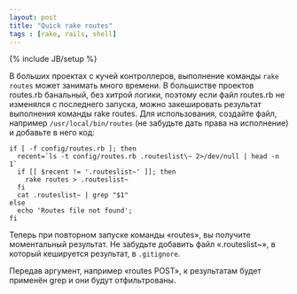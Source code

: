 ```yaml
---
layout: post
title: "Quick rake routes"
tags : [rake, rails, shell]
---
```

{% include JB/setup %}

В больших проектах с кучей контроллеров, выполнение команды `rake routes` может занимать много времени. В большистве проектов routes.rb банальный, без хитрой логики, поэтому если файл routes.rb не изменялся с последнего запуска, можно закешировать результат выполнения команды rake routes. Для использования, создайте файл, например `/usr/local/bin/routes` (не забудьте дать права на исполнение) и добавьте в него код:

```
if [ -f config/routes.rb ]; then
  recent=`ls -t config/routes.rb .routeslist\~ 2>/dev/null | head -n 1`
  if [[ $recent != '.routeslist~' ]]; then
    rake routes > .routeslist~
  fi
  cat .routeslist~ | grep "$1"
else
  echo 'Routes file not found';
fi
```

Теперь при повторном запуске команды «routes», вы получите моментальный результат. Не забудьте добавить файл «.routeslist~», в который кешируется результат, в `.gitignore`.

Передав аргумент, например «routes POST», к результатам будет применён grep и они будут отфильтрованы.